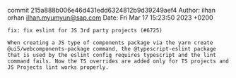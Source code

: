 commit 215a888b006e46d431edd6324812b9d39249aef4
Author: ilhan orhan <ilhan.myumyun@sap.com>
Date:   Fri Mar 17 15:23:50 2023 +0200

    fix: fix eslint for JS 3rd party projects (#6725)
    
    When creating a JS type of components package via the yarn create @ui5/webcomponents-package command, the @typescript-eslint package that is used by the eslint config requires typescript and the lint command fails. Now the TS overrides are added only for TS projects and JS Projects lint works properly.
